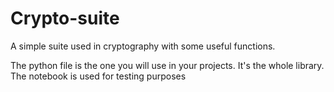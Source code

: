 # Crypto-suite

A simple suite used in cryptography with some useful functions.

The python file is the one you will use in your projects. It's the whole library.
The notebook is used for testing purposes
